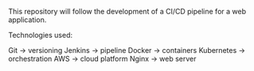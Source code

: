 This repository will follow the development of a CI/CD pipeline for a web application.

Technologies used:

Git -> versioning
Jenkins -> pipeline
Docker -> containers
Kubernetes -> orchestration
AWS -> cloud platform
Nginx -> web server


